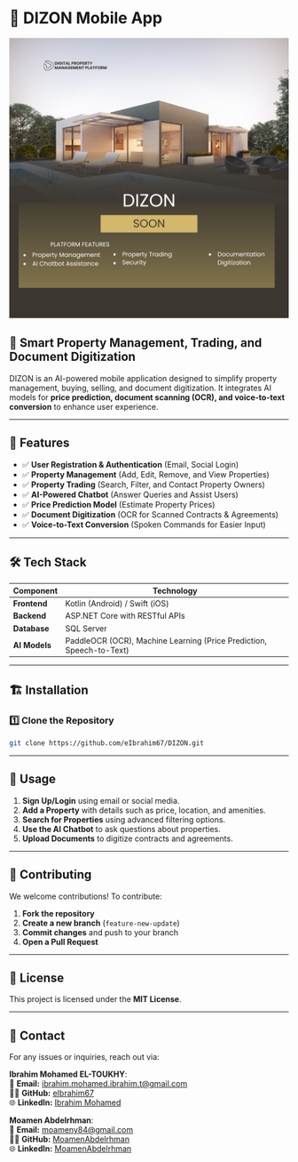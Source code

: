 # 📱 DIZON Mobile App  
![DIZON](https://github.com/eIbrahim67/DIZON/blob/master/images/Dizon.png)
## 🏡 Smart Property Management, Trading, and Document Digitization  

DIZON is an AI-powered mobile application designed to simplify property management, buying, selling, and document digitization. It integrates AI models for **price prediction, document scanning (OCR), and voice-to-text conversion** to enhance user experience.

---

## 🚀 Features  

- ✅ **User Registration & Authentication** (Email, Social Login)  
- ✅ **Property Management** (Add, Edit, Remove, and View Properties)  
- ✅ **Property Trading** (Search, Filter, and Contact Property Owners)  
- ✅ **AI-Powered Chatbot** (Answer Queries and Assist Users)  
- ✅ **Price Prediction Model** (Estimate Property Prices)  
- ✅ **Document Digitization** (OCR for Scanned Contracts & Agreements)  
- ✅ **Voice-to-Text Conversion** (Spoken Commands for Easier Input)  

---

## 🛠️ Tech Stack  

| Component     | Technology |
|--------------|------------|
| **Frontend**  | Kotlin (Android) / Swift (iOS) |
| **Backend**   | ASP.NET Core with RESTful APIs |
| **Database**  | SQL Server |
| **AI Models** | PaddleOCR (OCR), Machine Learning (Price Prediction, Speech-to-Text) |

---

## 🏗️ Installation  

### 1️⃣ Clone the Repository  
```sh
git clone https://github.com/eIbrahim67/DIZON.git

```
---

## 📖 Usage  

1. **Sign Up/Login** using email or social media.  
2. **Add a Property** with details such as price, location, and amenities.  
3. **Search for Properties** using advanced filtering options.  
4. **Use the AI Chatbot** to ask questions about properties.  
5. **Upload Documents** to digitize contracts and agreements.  

---

## 🤝 Contributing  

We welcome contributions! To contribute:  

1. **Fork the repository**  
2. **Create a new branch** (`feature-new-update`)  
3. **Commit changes** and push to your branch  
4. **Open a Pull Request**  

---

## 📜 License  

This project is licensed under the **MIT License**.  

---

## 📩 Contact  

For any issues or inquiries, reach out via:  

**Ibrahim Mohamed EL-TOUKHY**:  
📧 **Email:** [ibrahim.mohamed.ibrahim.t@gmail.com](mailto:ibrahim.mohamed.ibrahim.t@gmail.com)  
👨‍💻 **GitHub:** [eIbrahim67](https://github.com/eIbrahim67)  
🌐 **LinkedIn:** [Ibrahim Mohamed](https://www.linkedin.com/in/eibrahim67)  

**Moamen Abdelrhman**:  
📧 **Email:** [moameny84@gmail.com](mailto:moameny84@gmail.com)  
👨‍💻 **GitHub:** [MoamenAbdelrhman](https://github.com/MoamenAbdelrhman)  
🌐 **LinkedIn:** [MoamenAbdelrhman](https://www.linkedin.com/in/moamen-abdelrhman-65ba801ba)  
